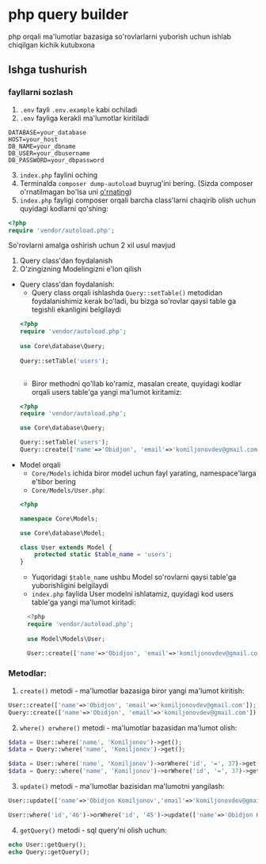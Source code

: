 # php query builder
php orqali ma'lumotlar bazasiga so'rovlarlarni yuborish uchun ishlab chiqilgan kichik kutubxona
## Ishga tushurish
### fayllarni sozlash
1. `.env` fayli `.env.example` kabi ochiladi
2. `.env` fayliga kerakli ma'lumotlar kiritiladi
```dotenv
DATABASE=your_database
HOST=your_host
DB_NAME=your_dbname
DB_USER=your_dbusername
DB_PASSWORD=your_dbpassword
```
3. `index.php` faylini oching
4. Terminalda `composer dump-autoload` buyrug'ini bering. (Sizda composer o'rnatilmagan bo'lsa uni [o'rnating](https://getcomposer.org/download/))
5. `index.php` fayligi composer orqali barcha class'larni chaqirib olish uchun quyidagi kodlarni qo'shing:
```php
<?php
require 'vendor/autoload.php';
```
So'rovlarni amalga oshirish uchun 2 xil usul mavjud
1. Query class'dan foydalanish
2. O'zingizning Modelingizni e'lon qilish

- Query class'dan foydalanish:
   - Query class orqali ishlashda `Query::setTable()` metodidan foydalanishimiz kerak bo'ladi, bu bizga so'rovlar qaysi table ga tegishli ekanligini belgilaydi
   ```php
  <?php
  require 'vendor/autoload.php';
    
  use Core\database\Query;
    
  Query::setTable('users');
    
  ```
  - Biror methodni qo'llab ko'ramiz, masalan create, quyidagi kodlar orqali users table'ga yangi ma'lumot kiritamiz:
  ```php
  <?php
  require 'vendor/autoload.php';

  use Core\database\Query;

  Query::setTable('users');
  Query::create(['name'=>'Obidjon', 'email'=>'komiljonovdev@gmail.com']);
   ```
- Model orqali
  - `Core/Models` ichida biror model uchun fayl yarating, namespace'larga e'tibor bering
  - `Core/Models/User.php`:
  ```php
  <?php

  namespace Core\Models;

  use Core\database\Model;

  class User extends Model {
      protected static $table_name = 'users';
  }      
  ```
  - Yuqoridagi `$table_name` ushbu Model so'rovlarni qaysi table'ga yuborishligini belgilaydi
  - `index.php` faylida User modelni ishlatamiz, quyidagi kod users table'ga yangi ma'lumot kiritadi:
  ```php
    <?php
    require 'vendor/autoload.php';
    
    use Model\Models\User;
  
    User::create(['name'=>'Obidjon', 'email'=>'komiljonovdev@gmail.com']);
  ```
### Metodlar:
1. `create()` metodi - ma'lumotlar bazasiga biror yangi ma'lumot kiritish:
```php
User::create(['name'=>'Obidjon', 'email'=>'komiljonovdev@gmail.com']);
Query::create(['name'=>'Obidjon', 'email'=>'komiljonovdev@gmail.com']);
```
2. `where() orwhere()` metodi - ma'lumotlar bazasidan ma'lumot olish:
```php
$data = User::where('name', 'Komiljonov')->get();
$data = Query::where('name', 'Komiljonov')->get();

$data = User::where('name', 'Komiljonov')->orWhere('id', '=', 37)->get();
$data = Query::where('name', 'Komiljonov')->orWhere('id', '=', 37)->get();
```
3. `update()` metodi - ma'lumotlar bazisidan ma'lumotni yangilash:
```php
User::update(['name'=>'Obidjon Komiljonov','email'=>'komiljonovdev@gmail.com']);

User::where('id','46')->orWhere('id', '45')->update(['name'=>'Obidjon Komiljonov','email'=>'komiljonovdev@gmail.com']);
```
4. `getQuery()` metodi - sql query'ni olish uchun:
```php
echo User::getQuery();
echo Query::getQuery();
```